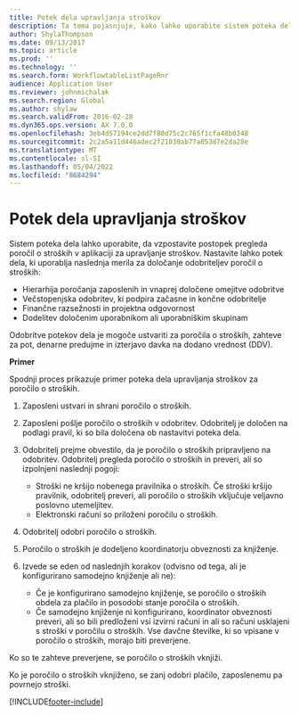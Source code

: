 ```yaml
---
title: Potek dela upravljanja stroškov
description: Ta tema pojasnjuje, kako lahko uporabite sistem poteka dela Microsoft Dynamics 365 Finance, za vzpostavitev postopka pregleda za poročila o stroških v upravljanju odhodkov.
author: ShylaThompson
ms.date: 09/13/2017
ms.topic: article
ms.prod: ''
ms.technology: ''
ms.search.form: WorkflowtableListPageRnr
audience: Application User
ms.reviewer: johnmichalak
ms.search.region: Global
ms.author: shylaw
ms.search.validFrom: 2016-02-28
ms.dyn365.ops.version: AX 7.0.0
ms.openlocfilehash: 3eb4d57194ce2dd7f80d75c2c765f1cfa48b0348
ms.sourcegitcommit: 2c2a5a11d446adec2f21030ab77a053d7e2da28e
ms.translationtype: MT
ms.contentlocale: sl-SI
ms.lasthandoff: 05/04/2022
ms.locfileid: "8684294"
---
```

# <a name="expense-management-workflow"></a>Potek dela upravljanja stroškov

Sistem poteka dela lahko uporabite, da vzpostavite postopek pregleda poročil o stroških v aplikaciji za upravljanje stroškov. Nastavite lahko potek dela, ki uporablja naslednja merila za določanje odobriteljev poročil o stroških:

- Hierarhija poročanja zaposlenih in vnaprej določene omejitve odobritve
- Večstopenjska odobritev, ki podpira začasne in končne odobritelje
- Finančne razsežnosti in projektna odgovornost
- Dodelitev določenim uporabnikom ali uporabniškim skupinam

Odobritve potekov dela je mogoče ustvariti za poročila o stroških, zahteve za pot, denarne predujme in izterjavo davka na dodano vrednost (DDV).

**Primer**

Spodnji proces prikazuje primer poteka dela upravljanja stroškov za poročilo o stroških.

1. Zaposleni ustvari in shrani poročilo o stroških.
2. Zaposleni pošlje poročilo o stroških v odobritev. Odobritelj je določen na podlagi pravil, ki so bila določena ob nastavitvi poteka dela.
3. Odobritelj prejme obvestilo, da je poročilo o stroških pripravljeno na odobritev. Odobritelj pregleda poročilo o stroških in preveri, ali so izpolnjeni naslednji pogoji:

    - Stroški ne kršijo nobenega pravilnika o stroških. Če stroški kršijo pravilnik, odobritelj preveri, ali poročilo o stroških vključuje veljavno poslovno utemeljitev.
    - Elektronski računi so priloženi poročilu o stroških.

4. Odobritelj odobri poročilo o stroških.
5. Poročilo o stroških je dodeljeno koordinatorju obveznosti za knjiženje.
6. Izvede se eden od naslednjih korakov (odvisno od tega, ali je konfigurirano samodejno knjiženje ali ne):

    - Če je konfigurirano samodejno knjiženje, se poročilo o stroških obdela za plačilo in posodobi stanje poročila o stroških.
    - Če samodejno knjiženje ni konfigurirano, koordinator obveznosti preveri, ali so bili predloženi vsi izvirni računi in ali so računi usklajeni s stroški v poročilu o stroških. Vse davčne številke, ki so vpisane v poročilo o stroških, morajo biti preverjene.

Ko so te zahteve preverjene, se poročilo o stroških vknjiži.

Ko je poročilo o stroških vknjiženo, se zanj odobri plačilo, zaposlenemu pa povrnejo stroški.


[!INCLUDE[footer-include](../includes/footer-banner.md)]